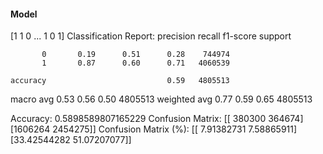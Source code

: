 #### Model
[1 1 0 ... 1 0 1]
Classification Report:
              precision    recall  f1-score   support

           0       0.19      0.51      0.28    744974
           1       0.87      0.60      0.71   4060539

    accuracy                           0.59   4805513
   macro avg       0.53      0.56      0.50   4805513
weighted avg       0.77      0.59      0.65   4805513

Accuracy: 0.5898589807165229
Confusion Matrix:
[[ 380300  364674]
 [1606264 2454275]]
Confusion Matrix (%):
[[ 7.91382731  7.58865911]
 [33.42544282 51.07207077]]
